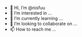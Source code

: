 - 👋 Hi, I’m @nisfuu
- 👀 I’m interested in ...
- 🌱 I’m currently learning ...
- 💞️ I’m looking to collaborate on ...
- 📫 How to reach me ...

<!---
nisfuu/nisfuu is a ✨ special ✨ repository because its `README.md` (this file) appears on your GitHub profile.
You can click the Preview link to take a look at your changes.
--->
